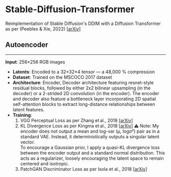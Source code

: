 # Stable-Diffusion-Transformer
Reimplementation of Stable Diffusion's DDIM with a Diffusion Transformer as per (Peebles & Xie, 2022) [[arXiv](https://arxiv.org/abs/2212.09748)]

## **Autoencoder**
---
**Input**: 
    256×256 RGB images  
- **Latents**:
    Encoded to a 32×32×4 tensor — a 48,000 % compression
- **Dataset**:
    Trained on the MSCOCO 2017 dataset  
- **Architecture**:
    Encoder, Decoder architecture featuring resnet-style residual blocks, followed by either 2x2 bilinear upsampling (in the decoder) or a 2-strided 2D convolution (in the encoder). The encoder and decoder also         feature a bottleneck layer incorporating 2D spatial self-attention blocks to extract long-distance relationships between latent features.
- **Training**:
    1) VGG Perceptual Loss as per Zhang et al., 2018 [[arXiv](https://arxiv.org/abs/1801.03924)]
    2) KL Divergence Loss as per Kingma et al., 2018 [[arXiv](https://arxiv.org/abs/1312.6114)]
       ⚠️ Note: My encoder does not output a mean and log-var (μ, logσ²) pair as in a standard VAE. Instead, it deterministically outputs a singular latent vector.  
          To encourage a Gaussian prior, I apply a quasi-KL divergence loss between the encoder output and a standard normal distribution. This acts as a regularizer, loosely encouraging the latent space to remain            centered and isotropic.
    3) PatchGAN Discriminator Loss as per Isola et al., 2018 [[arXiv](https://arxiv.org/pdf/1611.07004)]

